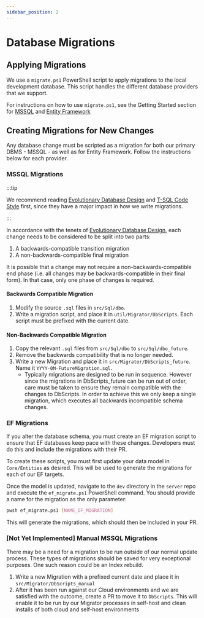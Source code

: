 ```yaml
---
sidebar_position: 2
---
```


# Database Migrations

## Applying Migrations

We use a `migrate.ps1` PowerShell script to apply migrations to the local development database. This
script handles the different database providers that we support.

For instructions on how to use `migrate.ps1`, see the Getting Started section for
[MSSQL](../../getting-started/server/database/mssql/index.md#updating-the-database) and
[Entity Framework](../../getting-started/server/database/ef/index.mdx#migrations)

## Creating Migrations for New Changes

Any database change must be scripted as a migration for both our primary DBMS - MSSQL - as well as
for Entity Framework. Follow the instructions below for each provider.

### MSSQL Migrations

:::tip

We recommend reading [Evolutionary Database Design](./edd.mdx) and [T-SQL Code
Style][code-style-sql] first, since they have a major impact in how we write migrations.

:::

In accordance with the tenets of [Evolutionary Database Design](./edd.mdx), each change needs to be
considered to be split into two parts:

1. A backwards-compatible transition migration
2. A non-backwards-compatible final migration

It is possible that a change may not require a non-backwards-compatible end phase (i.e. all changes
may be backwards-compatible in their final form). In that case, only one phase of changes is
required.

#### Backwards Compatible Migration

1. Modify the source `.sql` files in `src/Sql/dbo`.
2. Write a migration script, and place it in `util/Migrator/DbScripts`. Each script must be prefixed
   with the current date.

#### Non-Backwards Compatible Migration

1. Copy the relevant `.sql` files from `src/Sql/dbo` to `src/Sql/dbo_future`.
2. Remove the backwards compatibility that is no longer needed.
3. Write a new Migration and place it in `src/Migrator/DbScripts_future`. Name it
   `YYYY-0M-FutureMigration.sql`.
   - Typically migrations are designed to be run in sequence. However since the migrations in
     DbScripts_future can be run out of order, care must be taken to ensure they remain compatible
     with the changes to DbScripts. In order to achieve this we only keep a single migration, which
     executes all backwards incompatible schema changes.

### EF Migrations

If you alter the database schema, you must create an EF migration script to ensure that EF databases
keep pace with these changes. Developers must do this and include the migrations with their PR.

To create these scripts, you must first update your data model in `Core/Entities` as desired. This
will be used to generate the migrations for each of our EF targets.

Once the model is updated, navigate to the `dev` directory in the `server` repo and execute the
`ef_migrate.ps1` PowerShell command. You should provide a name for the migration as the only
parameter:

```bash
pwsh ef_migrate.ps1 [NAME_OF_MIGRATION]
```

This will generate the migrations, which should then be included in your PR.

### [Not Yet Implemented] Manual MSSQL Migrations

There may be a need for a migration to be run outside of our normal update process. These types of
migrations should be saved for very exceptional purposes. One such reason could be an Index rebuild.

1. Write a new Migration with a prefixed current date and place it in
   `src/Migrator/DbScripts_manual`
2. After it has been run against our Cloud environments and we are satisfied with the outcome,
   create a PR to move it to `DbScripts`. This will enable it to be run by our Migrator processes in
   self-host and clean installs of both cloud and self-host environments

[code-style-sql]: ../code-style/sql.md

